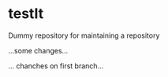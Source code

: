 # testIt
Dummy repository for maintaining a repository

...some changes...

... chanches on first branch...
